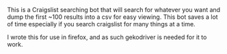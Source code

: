 This is a Craigslist searching bot that will search for whatever you want and dump the first ~100 results into a csv for easy viewing. This bot saves a lot of time especially if you search craigslist for many things at a time.

I wrote this for use in firefox, and as such gekodriver is needed for it to work.

